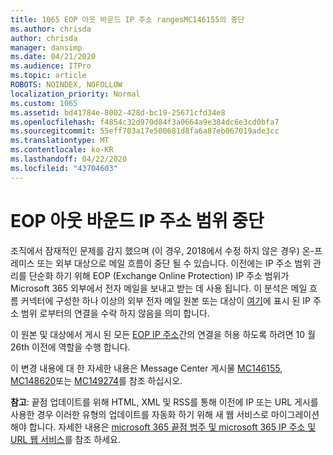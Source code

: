 ```yaml
---
title: 1065 EOP 아웃 바운드 IP 주소 rangesMC146155의 중단
ms.author: chrisda
author: chrisda
manager: dansimp
ms.date: 04/21/2020
ms.audience: ITPro
ms.topic: article
ROBOTS: NOINDEX, NOFOLLOW
localization_priority: Normal
ms.custom: 1065
ms.assetid: bd41784e-8002-428d-bc19-25671cfd34e8
ms.openlocfilehash: f4854c32d970d84f3a0664a9e384dc6e3cd0bfa7
ms.sourcegitcommit: 55eff703a17e500681d8fa6a87eb067019ade3cc
ms.translationtype: MT
ms.contentlocale: ko-KR
ms.lasthandoff: 04/22/2020
ms.locfileid: "43704603"
---
```

# <a name="deprecation-of-eop-outbound-ip-address-ranges"></a>EOP 아웃 바운드 IP 주소 범위 중단

조직에서 잠재적인 문제를 감지 했으며 (이 경우, 2018에서 수정 하지 않은 경우) 온-프레미스 또는 외부 대상으로 메일 흐름이 중단 될 수 있습니다. 이전에는 IP 주소 범위 관리를 단순화 하기 위해 EOP (Exchange Online Protection) IP 주소 범위가 Microsoft 365 외부에서 전자 메일을 보내고 받는 데 사용 됩니다. 이 분석은 메일 흐름 커넥터에 구성한 하나 이상의 외부 전자 메일 원본 또는 대상이 [여기](https://docs.microsoft.com/office365/SecurityCompliance/eop/exchange-online-protection-ip-addresses)에 표시 된 IP 주소 범위 로부터의 연결을 수락 하지 않음을 의미 합니다.

이 원본 및 대상에서 게시 된 모든 [EOP IP 주소](https://docs.microsoft.com/office365/SecurityCompliance/eop/exchange-online-protection-ip-addresses)간의 연결을 허용 하도록 하려면 10 월 26th 이전에 역할을 수행 합니다.

이 변경 내용에 대 한 자세한 내용은 Message Center 게시물 [MC146155](https://portal.office.com/AdminPortal/home?switchtomodern=true#/MessageCenter?id=MC146155), [MC148620](https://portal.office.com/AdminPortal/home?switchtomodern=true#/MessageCenter?id=MC148620)또는 [MC149274](https://portal.office.com/AdminPortal/home?switchtomodern=true#/MessageCenter?id=MC149274)를 참조 하십시오.

**참고**: 끝점 업데이트를 위해 HTML, XML 및 RSS를 통해 이전에 IP 또는 URL 게시를 사용한 경우 이러한 유형의 업데이트를 자동화 하기 위해 새 웹 서비스로 마이그레이션해야 합니다. 자세한 내용은 [microsoft 365 끝점 범주 및 microsoft 365 IP 주소 및 URL 웹 서비스](https://techcommunity.microsoft.com/t5/Office-365-Blog/Announcing-Office-365-endpoint-categories-and-Office-365-IP/ba-p/177638)를 참조 하세요.
